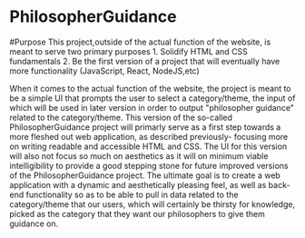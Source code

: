 # PhilosopherGuidance

#Purpose
This project,outside of the actual function of the website, is meant to serve two primary purposes
    1. Solidify HTML and CSS fundamentals
    2. Be the first version of a project that will eventually have more functionality (JavaScript, React, NodeJS,etc)

When it comes to the actual function of the website, the project is meant to be a simple UI that prompts the user to select a category/theme, the input of which will be used in later version in order to output "philosopher guidance" related to the category/theme. This version of the so-called PhilosopherGuidance project will primarly serve as a first step towards a more fleshed out web application, as described previously- focusing more on writing readable and accessible HTML and CSS. The UI for this version will also not focus so much on aesthetics as it will on minimum viable intelligibility to provide a good stepping stone for future improved versions of the PhilosopherGuidance project. The ultimate goal is to create a web application with a dynamic and aesthetically pleasing feel, as well as back-end functionality so as to be able to pull in data related to the category/theme that our users, which will certainly be thirsty for knowledge, picked as the category that they want our philosophers to give them guidance on.